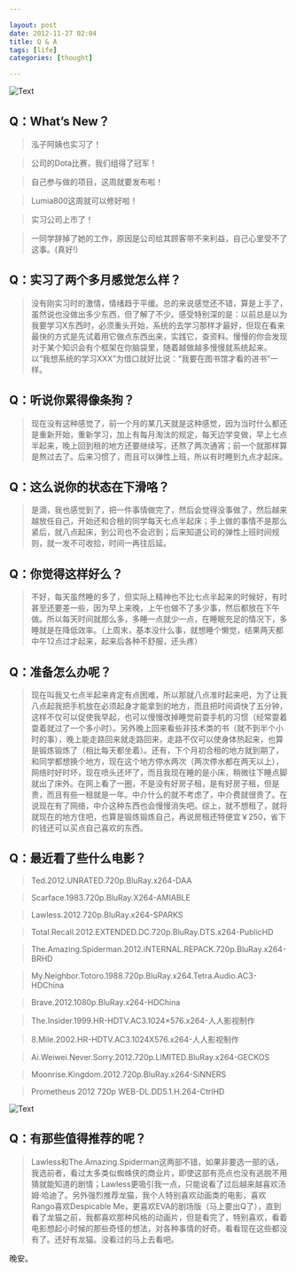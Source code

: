 ```yaml
---

layout: post
date: 2012-11-27 02:04
title: Q & A
tags: [life]
categories: [thought]

---
```


![Text](https://dl.dropboxusercontent.com/u/24683331/blog_img/2012-11-27-q-and-a/Car.jpg)

<!-- more -->

## Q：What’s New？

> 泓子阿姨也实习了！

> 公司的Dota比赛，我们组得了冠军！

> 自己参与做的项目，这周就要发布啦！

> Lumia800这周就可以修好啦！

> 实习公司上市了！

> 一同学辞掉了她的工作，原因是公司给其顾客带不来利益，自己心里受不了这事。(真好!) 

## Q：实习了两个多月感觉怎么样？

> 没有刚实习时的激情，情绪趋于平缓。总的来说感觉还不错，算是上手了，虽然说也没做出多少东西，但了解了不少。感受特别深的是：以前总是以为我要学习X东西时，必须重头开始，系统的去学习那样才最好，但现在看来最快的方式是先试着用它做点东西出来，实践它，查资料。慢慢的你会发现对于某个知识会有个框架在你脑袋里，随着越做越多慢慢就系统起来。以“我想系统的学习XXX”为借口就好比说：“我要在图书馆才看的进书”一样。

## Q：听说你累得像条狗？

> 现在没有这种感觉了，前一个月的某几天就是这种感觉，因为当时什么都还是重新开始，重新学习，加上有每月淘汰的规定，每天边学变做，早上七点半起来，晚上回到租的地方还要继续写，还熬了两次通宵；前一个就那样算是熬过去了。后来习惯了，而且可以弹性上班，所以有时睡到九点才起床。

## Q：这么说你的状态在下滑咯？

> 是滴，我也感觉到了，把一件事情做完了，然后会觉得没事做了，然后越来越放任自己，开始还和合租的同学每天七点半起床；手上做的事情不是那么紧后，就八点起床，到公司也不会迟到；后来知道公司的弹性上班时间规则，就一发不可收拾，时间一再往后延。

## Q：你觉得这样好么？

> 不好，每天虽然睡的多了，但实际上精神也不比七点半起来的时候好，有时甚至还要差一些，因为早上来晚，上午也做不了多少事，然后都放在下午做。所以每天时间就那么多，多睡一点就少一点，在睡眠充足的情况下，多睡就是在降低效率。（上周末，基本没什么事，就想睡个懒觉，结果两天都中午12点过才起来，起来后各种不舒服，还头疼）

## Q：准备怎么办呢？

> 现在叫我又七点半起来肯定有点困难，所以那就八点准时起来吧，为了让我八点起我把手机放在必须起身才能拿到的地方，而且把时间调快了五分钟，这样不仅可以促使我早起，也可以慢慢改掉睡觉前耍手机的习惯（经常耍着耍着就过了一个多小时）。另外晚上回来看些非技术类的书（就不到半个小时的事），晚上能走路回来就走路回来，走路不仅可以使身体热起来，也算是锻炼锻炼了（相比每天都坐着）。还有，下个月初合租的地方就到期了，和同学都想换个地方，现在这个地方停水两次（两次停水都在两天以上），网络时好时坏，现在喷头还坏了，而且我现在睡的是小床，稍微往下睡点脚就出了床外。在网上看了一圈，不是没有好房子租，是有好房子租，但是贵，而且有些一租就是一年。中介什么的就不考虑了，中介费就很贵了。在说现在有了网络，中介这种东西也会慢慢消失吧。综上，就不想租了，就将就现在的地方住吧，也算是锻炼锻炼自己，再说房租还特便宜￥250，省下的钱还可以买点自己喜欢的东西。

## Q：最近看了些什么电影？

> Ted.2012.UNRATED.720p.BluRay.x264-DAA

> Scarface.1983.720p.BluRay.X264-AMIABLE

> Lawless.2012.720p.BluRay.x264-SPARKS

> Total.Recall.2012.EXTENDED.DC.720p.BluRay.DTS.x264-PublicHD

> The.Amazing.Spiderman.2012.iNTERNAL.REPACK.720p.BluRay.x264-BRHD

> My.Neighbor.Totoro.1988.720p.BluRay.x264.Tetra.Audio.AC3-HDChina

> Brave.2012.1080p.BluRay.x264-HDChina

> The.Insider.1999.HR-HDTV.AC3.1024×576.x264-人人影视制作

> 8.Mile.2002.HR-HDTV.AC3.1024X576.x264-人人影视制作

> Ai.Weiwei.Never.Sorry.2012.720p.LIMITED.BluRay.x264-GECKOS

> Moonrise.Kingdom.2012.720p.BluRay.x264-SiNNERS

> Prometheus 2012 720p WEB-DL.DD5.1.H.264-CtrlHD

![Text](https://dl.dropboxusercontent.com/u/24683331/blog_img/2012-11-27-q-and-a/Totoro.jpg)

## Q：有那些值得推荐的呢？

> Lawless和The.Amazing.Spiderman这两部不错，如果非要选一部的话，我选前者，看过太多类似蜘蛛侠的商业片，即使这部有亮点也没有逃脱不用猜就能知道的剧情；Lawless更吸引我一点，只能说看了过后越来越喜欢汤姆·哈迪了。另外强烈推荐龙猫，我个人特别喜欢动画类的电影，喜欢Rango喜欢Despicable Me，更喜欢EVA的剧场版（马上要出Q了），直到看了龙猫之前，我都喜欢那种风格的动画片，但是看完了，特别喜欢，看着电影想起小时候的那些奇怪的想法，对各种事情的好奇。看看现在这些都没有了。还好有龙猫。没看过的马上去看吧。


晚安。